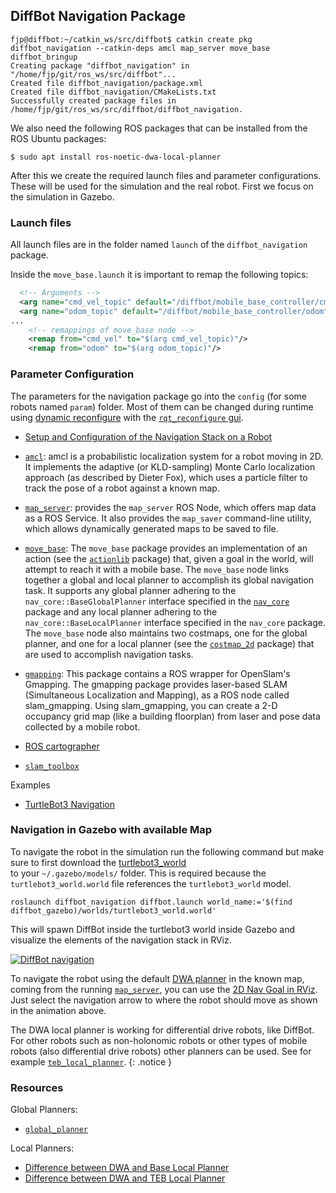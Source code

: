## DiffBot Navigation Package

```console
fjp@diffbot:~/catkin_ws/src/diffbot$ catkin create pkg diffbot_navigation --catkin-deps amcl map_server move_base diffbot_bringup                           
Creating package "diffbot_navigation" in "/home/fjp/git/ros_ws/src/diffbot"...
Created file diffbot_navigation/package.xml
Created file diffbot_navigation/CMakeLists.txt
Successfully created package files in /home/fjp/git/ros_ws/src/diffbot/diffbot_navigation.
```

We also need the following ROS packages that can be installed from the ROS Ubuntu packages:

```console
$ sudo apt install ros-noetic-dwa-local-planner
``` 

After this we create the required launch files and parameter configurations. These will be used for the simulation and the real robot.
First we focus on the simulation in Gazebo.

### Launch files

All launch files are in the folder named `launch` of the `diffbot_navigation` package.

Inside the `move_base.launch` it is important to remap the following topics:

```xml
  <!-- Arguments -->
  <arg name="cmd_vel_topic" default="/diffbot/mobile_base_controller/cmd_vel" />
  <arg name="odom_topic" default="/diffbot/mobile_base_controller/odom" />
...
    <!-- remappings of move_base node -->
    <remap from="cmd_vel" to="$(arg cmd_vel_topic)"/>
    <remap from="odom" to="$(arg odom_topic)"/>
``` 

### Parameter Configuration

The parameters for the navigation package go into the `config` (for some robots named `param`) folder.
Most of them can be changed during runtime using [dynamic reconfigure](http://wiki.ros.org/dynamic_reconfigure) with the [`rqt_reconfigure` gui](http://wiki.ros.org/rqt_reconfigure).

- [Setup and Configuration of the Navigation Stack on a Robot](http://wiki.ros.org/navigation/Tutorials/RobotSetup)

- [`amcl`](http://wiki.ros.org/amcl?distro=noetic): amcl is a probabilistic localization system for a robot moving in 2D. 
It implements the adaptive (or KLD-sampling) Monte Carlo localization approach (as described by Dieter Fox), 
which uses a particle filter to track the pose of a robot against a known map.

- [`map_server`](http://wiki.ros.org/map_server?distro=noetic): provides the `map_server` ROS Node, which offers map data as a ROS Service. 
It also provides the `map_saver` command-line utility, which allows dynamically generated maps to be saved to file.

- [`move_base`](http://wiki.ros.org/move_base?distro=noetic): The `move_base` package provides an implementation of an action 
(see the [`actionlib`](http://www.ros.org/wiki/actionlib) package) that, given a goal in the world, will attempt to reach it with a mobile base. 
The `move_base` node links together a global and local planner to accomplish its global navigation task. 
It supports any global planner adhering to the `nav_core::BaseGlobalPlanner` interface specified in the [`nav_core`](http://www.ros.org/wiki/nav_core) package 
and any local planner adhering to the `nav_core::BaseLocalPlanner` interface specified in the `nav_core` package. 
The `move_base` node also maintains two costmaps, one for the global planner, and one for a local planner (see the [`costmap_2d`](http://www.ros.org/wiki/costmap_2d) package) 
that are used to accomplish navigation tasks.

- [`gmapping`](http://wiki.ros.org/gmapping): This package contains a ROS wrapper for OpenSlam's Gmapping. 
The gmapping package provides laser-based SLAM (Simultaneous Localization and Mapping), as a ROS node called slam_gmapping. 
Using slam_gmapping, you can create a 2-D occupancy grid map (like a building floorplan) from laser and pose data collected by a mobile robot.

- [ROS cartographer](https://github.com/cartographer-project/cartographer_ros)
- [`slam_toolbox`](https://github.com/SteveMacenski/slam_toolbox)

Examples
- [TurtleBot3 Navigation](https://github.com/ROBOTIS-GIT/turtlebot3/tree/master/turtlebot3_navigation)

### Navigation in Gazebo with available Map

To navigate the robot in the simulation run the following command but make sure to first download the 
[turtlebot3_world](https://github.com/ROBOTIS-GIT/turtlebot3_simulations/tree/master/turtlebot3_gazebo/models/turtlebot3_world)  
to your `~/.gazebo/models/` folder. This is required because the `turtlebot3_world.world` file references the `turtlebot3_world` model.


```console
roslaunch diffbot_navigation diffbot.launch world_name:='$(find diffbot_gazebo)/worlds/turtlebot3_world.world'
```

This will spawn DiffBot inside the turtlebot3 world inside Gazebo and visualize the elements of the navigation stack in RViz.

[![DiffBot navigation](https://github.com/fjp/diffbot/blob/master/docs/resources/navigation/diffbot-navigation-gazebo-turtlebot3-world-small.gif)](https://youtu.be/2SwFTrJ1Ofg)

To navigate the robot using the default [DWA planner](http://wiki.ros.org/dwa_local_planner) in the known map, 
coming from the running [`map_server`](http://wiki.ros.org/map_server), you can use the 
[2D Nav Goal in RViz](http://wiki.ros.org/navigation/Tutorials/Using%20rviz%20with%20the%20Navigation%20Stack#A2D_Nav_Goal).
Just select the navigation arrow to where the robot should move as shown in the animation above.


The DWA local planner is working for differential drive robots, like DiffBot. For other robots such as non-holonomic robots or other types of mobile robots (also differential drive robots) other planners can be used. See for example [`teb_local_planner`](http://wiki.ros.org/teb_local_planner).
{: .notice }


### Resources 

Global Planners:
- [`global_planner`](http://wiki.ros.org/global_planner)

Local Planners:
- [Difference between DWA and Base Local Planner](https://answers.ros.org/question/10718/dwa_planner-vs-base_local_planner/)
- [Difference between DWA and TEB Local Planner](https://answers.ros.org/question/274564/difference-between-dwa-local_planner-and-teb-local_planner/)



